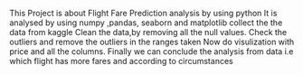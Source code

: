 This Project is about Flight Fare Prediction analysis by using python
It is analysed by using numpy ,pandas, seaborn and matplotlib
collect the the data from kaggle
Clean the data,by removing all the null values.
Check the outliers and remove the outliers in the ranges taken
Now do visulization with price and all the columns.
Finally we can conclude the analysis from data i.e which flight has more fares and according to circumstances
